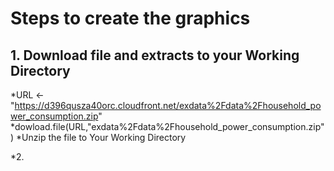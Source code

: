 # Steps to create the graphics

## 1. Download file and extracts to your Working Directory
*URL <- "https://d396qusza40orc.cloudfront.net/exdata%2Fdata%2Fhousehold_power_consumption.zip"
*dowload.file(URL,"exdata%2Fdata%2Fhousehold_power_consumption.zip")
*Unzip the file to Your Working Directory

*2.
